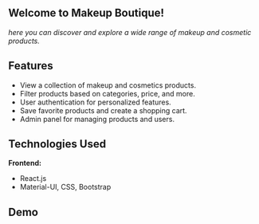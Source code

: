 ## Welcome to Makeup Boutique!

*here you can discover and explore a wide range of makeup and cosmetic products.*


## Features

- View a collection of makeup and cosmetics products.
- Filter products based on categories, price, and more.
- User authentication for personalized features.
- Save favorite products and create a shopping cart.
- Admin panel for managing products and users.

## Technologies Used
**Frontend:**

-   React.js
-   Material-UI, CSS, Bootstrap


## Demo



